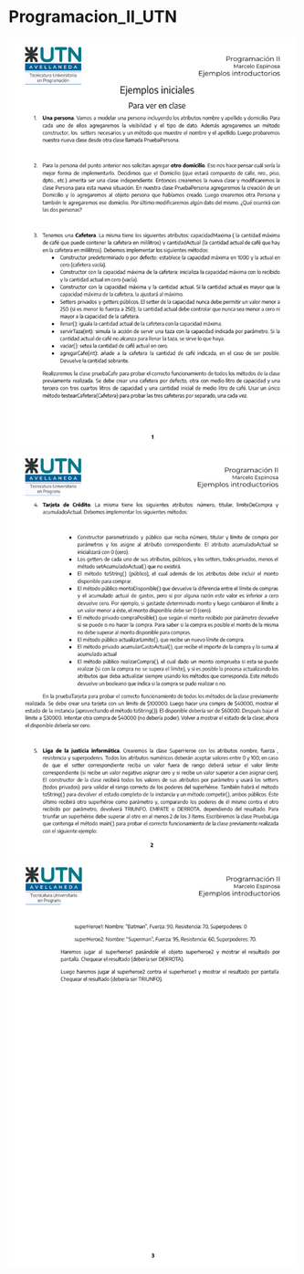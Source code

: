 # Programacion_II_UTN

![alt text](utn_03_01.png)
![alt text](utn_03_02.png)
![alt text](utn_03_03.png)
